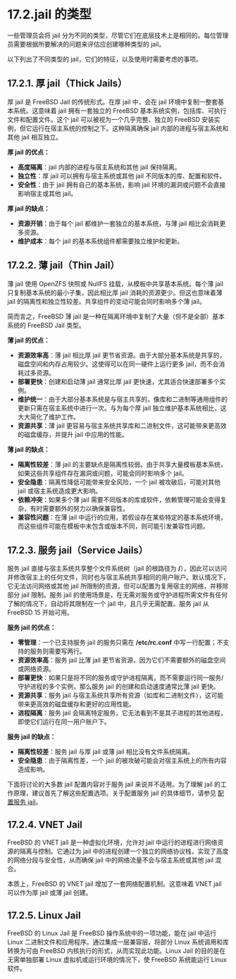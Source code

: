 # 17.2.jail 的类型

一些管理员会将 jail 分为不同的类型，尽管它们在底层技术上是相同的。每位管理员需要根据所要解决的问题来评估应创建哪种类型的 jail。

以下列出了不同类型的 jail，它们的特征，以及使用时需要考虑的事项。

## 17.2.1. 厚 jail（Thick Jails）

厚 jail 是 FreeBSD Jail 的传统形式。在厚 jail 中，会在 jail 环境中复制一整套基本系统。这意味着 jail 拥有一套独立的 FreeBSD 基本系统实例，包括库、可执行文件和配置文件。这个 jail 可以被视为一个几乎完整、独立的 FreeBSD 安装实例，但它运行在宿主系统的控制之下。这种隔离确保 jail 内部的进程与宿主系统和其他 jail 相互独立。

**厚 jail 的优点：**

- **高度隔离**：jail 内部的进程与宿主系统和其他 jail 保持隔离。
- **独立性**：厚 jail 可以拥有与宿主系统或其他 jail 不同版本的库、配置和软件。
- **安全性**：由于 jail 拥有自己的基本系统，影响 jail 环境的漏洞或问题不会直接影响宿主或其他 jail。

**厚 jail 的缺点：**

- **资源开销**：由于每个 jail 都维护一套独立的基本系统，与薄 jail 相比会消耗更多资源。
- **维护成本**：每个 jail 的基本系统组件都需要独立维护和更新。

## 17.2.2. 薄 jail（Thin Jail）

薄 jail 使用 OpenZFS 快照或 NullFS 挂载，从模板中共享基本系统。每个薄 jail 只复制基本系统的最小子集，因此相比厚 jail 消耗的资源更少。但这也意味着薄 jail 的隔离性和独立性较差。共享组件的变动可能会同时影响多个薄 jail。

简而言之，FreeBSD 薄 jail 是一种在隔离环境中复制了大量（但不是全部）基本系统的 FreeBSD Jail 类型。

**薄 jail 的优点：**

- **资源效率高**：薄 jail 相比厚 jail 更节省资源。由于大部分基本系统是共享的，磁盘空间和内存占用较少。这使得可以在同一硬件上运行更多 jail，而不会消耗过多资源。
- **部署更快**：创建和启动薄 jail 通常比厚 jail 更快速，尤其适合快速部署多个实例。
- **维护统一**：由于大部分基本系统是与宿主共享的，像库和二进制等通用组件的更新只需在宿主系统中进行一次。与为每个厚 jail 独立维护基本系统相比，这大大简化了维护工作。
- **资源共享**：薄 jail 更容易与宿主系统共享库和二进制文件，这可能带来更高效的磁盘缓存，并提升 jail 中应用的性能。

**薄 jail 的缺点：**

- **隔离性较差**：薄 jail 的主要缺点是隔离性较弱。由于共享大量模板基本系统，如果这些共享组件存在漏洞或问题，可能会同时影响多个 jail。
- **安全隐患**：隔离性降低可能带来安全风险，一个 jail 被攻破后，可能对其他 jail 或宿主系统造成更大影响。
- **依赖冲突**：如果多个薄 jail 需要不同版本的库或软件，依赖管理可能会变得复杂，有时需要额外的努力以确保兼容性。
- **兼容性问题**：在薄 jail 中运行的应用，若假设存在某些特定的基本系统环境，而这些组件可能在模板中未包含或版本不同，则可能引发兼容性问题。

## 17.2.3. 服务 jail（Service Jails）

服务 jail 直接与宿主系统共享整个文件系统树（jail 的根路径为 **/**），因此可以访问并修改宿主上的任何文件，同时也与宿主系统共享相同的用户账户。默认情况下，它无法访问网络或其他 jail 所限制的资源，但可以配置为复用宿主的网络，并移除部分 jail 限制。服务 jail 的使用场景是，在无需对服务或守护进程所需文件有任何了解的情况下，自动将其限制在一个 jail 中，且几乎无需配置。服务 jail 从 FreeBSD 15 开始可用。

**服务 jail 的优点：**

- **零管理**：一个已支持服务 jail 的服务只需在 **/etc/rc.conf** 中写一行配置；不支持的服务则需要写两行。
- **资源效率高**：服务 jail 比薄 jail 更节省资源，因为它们不需要额外的磁盘空间或网络资源。
- **部署更快**：如果只是将不同的服务或守护进程隔离，而不需要运行同一服务/守护进程的多个实例，那么服务 jail 的创建和启动速度通常比薄 jail 更快。
- **资源共享**：服务 jail 与宿主系统共享所有资源（如库和二进制文件），这可能带来更高效的磁盘缓存和更好的应用性能。
- **进程隔离**：服务 jail 会隔离特定服务，它无法看到不是其子进程的其他进程，即使它们运行在同一用户账户下。

**服务 jail 的缺点：**

- **隔离性较差**：服务 jail 与厚 jail 或薄 jail 相比没有文件系统隔离。
- **安全隐患**：由于隔离性差，一个 jail 的被攻破可能会对宿主系统上的所有内容造成影响。

下面将讨论的大多数 jail 配置内容对于服务 jail 来说并不适用。为了理解 jail 的工作原理，建议首先了解这些配置选项。关于配置服务 jail 的具体细节，请参见 [配置服务 jail](https://docs.freebsd.org/en/books/handbook/jails/#service-jails-config)。

## 17.2.4. VNET Jail

FreeBSD 的 VNET jail 是一种虚拟化环境，允许对 jail 中运行的进程进行网络资源的隔离与控制。它通过为 jail 中的进程创建一个独立的网络协议栈，实现了高度的网络分段与安全性，从而确保 jail 中的网络流量不会与宿主系统或其他 jail 混合。

本质上，FreeBSD 的 VNET jail 增加了一套网络配置机制。这意味着 VNET jail 可以作为厚 jail 或薄 jail 创建。

## 17.2.5. Linux Jail

FreeBSD 的 Linux Jail 是 FreeBSD 操作系统中的一项功能，能在 jail 中运行 Linux 二进制文件和应用程序。通过集成一层兼容层，将部分 Linux 系统调用和库转换为可由 FreeBSD 内核执行的形式，从而实现此功能。Linux Jail 的目的是在无需单独部署 Linux 虚拟机或运行环境的情况下，使 FreeBSD 系统能运行 Linux 软件。
